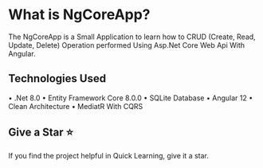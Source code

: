 # What is NgCoreApp?
The NgCoreApp is a Small Application to learn how to CRUD (Create, Read, Update, Delete) Operation performed Using Asp.Net Core Web Api With Angular.

## Technologies Used
•	.Net 8.0
•	Entity Framework Core 8.0.0
•	SQLite Database
•	Angular 12
•	Clean Architecture
•	MediatR With CQRS

## Give a Star ⭐️
If you find the project helpful in Quick Learning, give it a star. 

